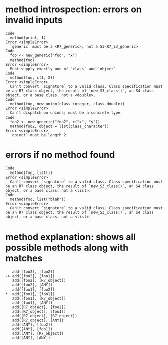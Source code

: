 # method introspection: errors on invalid inputs

    Code
      method(print, 1)
    Error <simpleError>
      `generic` must be a <R7_generic>, not a S3<R7_S3_generic>
    Code
      foo <- new_generic("foo", "x")
      method(foo)
    Error <simpleError>
      Must supply exactly one of `class` and `object`
    Code
      method(foo, c(1, 2))
    Error <simpleError>
      Can't convert `signature` to a valid class. Class specification must be an R7 class object, the result of `new_S3_class()`, an S4 class object, or a base class, not a <double>.
    Code
      method(foo, new_union(class_integer, class_double))
    Error <simpleError>
      Can't dispatch on unions; must be a concrete type
    Code
      foo2 <- new_generic("foo2", c("x", "y"))
      method(foo2, object = list(class_character))
    Error <simpleError>
      `object` must be length 2

# errors if no method found

    Code
      method(foo, list())
    Error <simpleError>
      Can't convert `signature` to a valid class. Class specification must be an R7 class object, the result of `new_S3_class()`, an S4 class object, or a base class, not a <list>.
    Code
      method(foo, list("blah"))
    Error <simpleError>
      Can't convert `signature` to a valid class. Class specification must be an R7 class object, the result of `new_S3_class()`, an S4 class object, or a base class, not a <list>.

# method explanation: shows all possible methods along with matches

       add([foo2], [foo2])
    -> add([foo2], [foo1])
       add([foo2], [R7_object])
       add([foo2], [ANY])
       add([foo1], [foo2])
    *  add([foo1], [foo1])
       add([foo1], [R7_object])
       add([foo1], [ANY])
       add([R7_object], [foo2])
       add([R7_object], [foo1])
       add([R7_object], [R7_object])
       add([R7_object], [ANY])
       add([ANY], [foo2])
       add([ANY], [foo1])
       add([ANY], [R7_object])
       add([ANY], [ANY])

